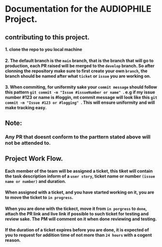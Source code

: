 # Documentation for the AUDIOPHILE Project.

## contributing to this project.

#### 1. clone the repo to you local machine
#### 2. The default branch is the ``main`` branch, that is the branch that will go to production, each PR raised will be merged to the ``develop`` branch. So after clonning the repository make sure to first create your own ``branch``, the branch should be named after what ``ticket`` or ``issue`` you are working on.
#### 3. When commiting, for uniformity sake your ``commit message`` should follow this pattern ``git commit -m "Issue #issueNumber or name" ``. e.g if my issue number #123 or name is #loggin, mt commit message will look like this ``git commit -m "Issue #123 or #logging" ``. This will ensure uniformity and will make tracking easy.

## Note:
  ### Any PR that doesnt conform to the parttern stated above will not be attended to.

## Project Work Flow.

#### Each member of the team will be assigned a ticket, this tiket will contain the task description inform of a ``user story``, ticket name or number ``(issue name or number)`` and duration.
#### When assigned with a ticket, and you have started working on it, you are to move the ticket to ``in progress``.
#### When you are done with the tickect, move it from ``in porgress`` to ``done``, attach the PR link and live link if possible to such ticket for testing and review sake. The PM will comment on it when done reviewing and testing.
#### If the duration of a ticket expires before you are done, it is expected of you to request for addition time of not more than ``24 hours`` with a cogent reason.